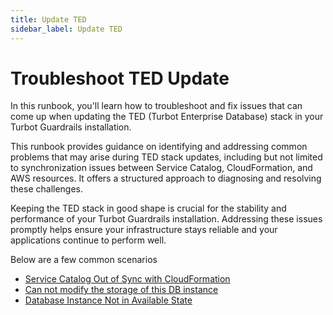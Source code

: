 ```yaml
---
title: Update TED
sidebar_label: Update TED
---
```


# Troubleshoot TED Update

In this runbook, you'll learn how to troubleshoot and fix issues that can come up when updating the TED (Turbot Enterprise Database) stack in your Turbot Guardrails installation.

This runbook provides guidance on identifying and addressing common problems that may arise during TED stack updates, including but not limited to synchronization issues between Service Catalog, CloudFormation, and AWS resources. It offers a structured approach to diagnosing and resolving these challenges.

Keeping the TED stack in good shape is crucial for the stability and performance of your Turbot Guardrails installation. Addressing these issues promptly helps ensure your infrastructure stays reliable and your applications continue to perform well.

Below are a few common scenarios

* [Service Catalog Out of Sync with CloudFormation](/guardrails/docs/runbooks/troubleshooting/update-ted/service-catalog-out-of-sync-with-cloudFormation)
* [Can not modify the storage of this DB instance](/guardrails/docs/runbooks/troubleshooting/update-ted/can-not-modify-storage-of-DB-instance)
* [Database Instance Not in Available State](/guardrails/docs/runbooks/troubleshooting/update-ted/database-instance-not-in-available-state)
